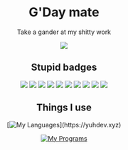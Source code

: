 <div align="center">
  
# G'Day mate
  Take a gander at my shitty work
  
  <img src="https://discord.c99.nl/widget/theme-1/399982893394558989.png">
  
  ## Stupid badges
  ![](https://forthebadge.com/images/badges/0-percent-optimized.svg)
  ![](https://forthebadge.com/images/badges/built-by-developers.svg)
  ![](https://forthebadge.com/images/badges/open-source.svg)
  ![](https://forthebadge.com/images/badges/ctrl-c-ctrl-v.svg)
  ![](https://forthebadge.com/images/badges/it-works-why.svg)
  ![](https://forthebadge.com/images/badges/you-didnt-ask-for-this.svg)
  ![](https://forthebadge.com/images/badges/just-plain-nasty.svg)
  ![](https://forthebadge.com/images/badges/kinda-sfw.svg)
  ![](https://forthebadge.com/images/badges/fuck-it-ship-it.svg)
  ![](https://forthebadge.com/images/badges/ages-18.svg)
  
  ## Things I use
  [![My Languages](https://skillicons.dev/icons?i=cs,)](https://yuhdev.xyz)
  
  [![My Programs](https://skillicons.dev/icons?i=discord,git,github,ps,unity,unreal,vscode,visualstudio,vim)](https://yuhdev.xyz)


  </div>
